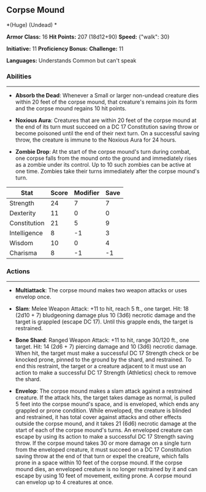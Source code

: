 ## Corpse Mound
*(Huge) (Undead) *

**Armor Class:** 16
**Hit Points:** 207 (18d12+90)
**Speed:** {"walk": 30}

**Initiative:** 11
**Proficiency Bonus:**
**Challenge:** 11

**Languages:** Understands Common but can't speak

### Abilities
 --- 
- **Absorb the Dead**: Whenever a Small or larger non-undead creature dies within 20 feet of the corpse mound, that creature's remains join its form and the corpse mound regains 10 hit points.

- **Noxious Aura**: Creatures that are within 20 feet of the corpse mound at the end of its turn must succeed on a DC 17 Constitution saving throw or become poisoned until the end of their next turn. On a successful saving throw, the creature is immune to the Noxious Aura for 24 hours.

- **Zombie Drop**: At the start of the corpse mound's turn during combat, one corpse falls from the mound onto the ground and immediately rises as a zombie under its control. Up to 10 such zombies can be active at one time. Zombies take their turns immediately after the corpse mound's turn.



| Stat | Score | Modifier | Save |
| ---- | ---- | ---- | ---- |
| Strength | 24 | 7 | 7 |
| Dexterity | 11 | 0 | 0 |
| Constitution | 21 | 5 | 9 |
| Intelligence | 8 | -1 | 3 |
| Wisdom | 10 | 0 | 4 |
| Charisma | 8 | -1 | -1 |

### Actions
 --- 
- **Multiattack**: The corpse mound makes two weapon attacks or uses envelop once.

- **Slam**: Melee Weapon Attack: +11 to hit, reach 5 ft., one target. Hit: 18 (2d10 + 7) bludgeoning damage plus 10 (3d6) necrotic damage and the target is grappled (escape DC 17). Until this grapple ends, the target is restrained.

- **Bone Shard**: Ranged Weapon Attack: +11 to hit, range 30/120 ft., one target. Hit: 14 (2d6 + 7) piercing damage and 10 (3d6) necrotic damage. When hit, the target must make a successful DC 17 Strength check or be knocked prone, pinned to the ground by the shard, and restrained. To end this restraint, the target or a creature adjacent to it must use an action to make a successful DC 17 Strength (Athletics) check to remove the shard.

- **Envelop**: The corpse mound makes a slam attack against a restrained creature. If the attack hits, the target takes damage as normal, is pulled 5 feet into the corpse mound's space, and is enveloped, which ends any grappled or prone condition. While enveloped, the creature is blinded and restrained, it has total cover against attacks and other effects outside the corpse mound, and it takes 21 (6d6) necrotic damage at the start of each of the corpse mound's turns. An enveloped creature can escape by using its action to make a successful DC 17 Strength saving throw. If the corpse mound takes 30 or more damage on a single turn from the enveloped creature, it must succeed on a DC 17 Constitution saving throw at the end of that turn or expel the creature, which falls prone in a space within 10 feet of the corpse mound. If the corpse mound dies, an enveloped creature is no longer restrained by it and can escape by using 10 feet of movement, exiting prone. A corpse mound can envelop up to 4 creatures at once.


